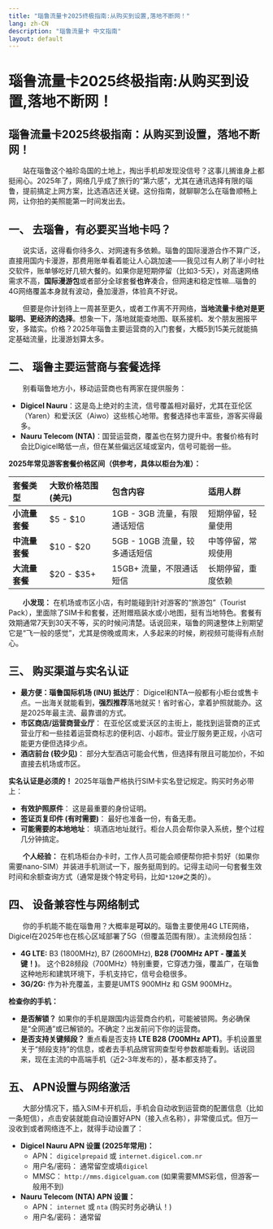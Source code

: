 ```yaml
---
title: "瑙鲁流量卡2025终极指南:从购买到设置,落地不断网！"
lang: zh-CN
description: "瑙鲁流量卡 中文指南"
layout: default
---
```

# 瑙鲁流量卡2025终极指南:从购买到设置,落地不断网！

## 瑙鲁流量卡2025终极指南：从购买到设置，落地不断网！

　　站在瑙鲁这个袖珍岛国的土地上，掏出手机却发现没信号？这事儿搁谁身上都挺闹心。2025年了，网络几乎成了旅行的“第六感”，尤其在通讯选择有限的瑙鲁，提前搞定上网方案，比选酒店还关键。这份指南，就聊聊怎么在瑙鲁顺畅上网，让你拍的美照能第一时间发出去。

## 一、 去瑙鲁，有必要买当地卡吗？

　　说实话，这得看你待多久、对网速有多依赖。瑙鲁的国际漫游合作不算广泛，直接用国内卡漫游，那费用账单看着能让人心跳加速——我见过有人刷了半小时社交软件，账单够吃好几顿大餐的。如果你是短期停留（比如3-5天），对高速网络需求不高，**国际漫游包**或者部分全球套餐**也许**凑合，但网速和稳定性嘛…瑙鲁的4G网络覆盖本身就有波动，叠加漫游，体验真不好说。

　　但要是你计划待上一周甚至更久，或者工作离不开网络，**当地流量卡绝对是更聪明、更经济的选择**。想象一下，落地就能查地图、联系接机、发个朋友圈报平安，多踏实。价格？2025年瑙鲁主要运营商的入门套餐，大概5到15美元就能搞定基础流量，比漫游划算太多。

## 二、 瑙鲁主要运营商与套餐选择

　　别看瑙鲁地方小，移动运营商也有两家在提供服务：

*   **Digicel Nauru**：这是岛上绝对的主流，信号覆盖相对最好，尤其在亚伦区（Yaren）和爱沃区（Aiwo）这些核心地带。套餐选择也丰富些，游客买得最多。
*   **Nauru Telecom (NTA)**：国营运营商，覆盖也在努力提升中。套餐价格有时会比Digicel略低一点，但在某些偏远区域或室内，信号可能弱一些。

**2025年常见游客套餐价格区间（供参考，具体以柜台为准）：**

| 套餐类型       | 大致价格范围 (美元) | 包含内容                     | 适用人群       |
| :------------- | :------------------ | :--------------------------- | :------------- |
| **小流量套餐** | $5 - $10            | 1GB - 3GB 流量，有限通话短信 | 短期停留，轻量使用 |
| **中流量套餐** | $10 - $20           | 5GB - 10GB 流量，较多通话短信 | 中等停留，常规使用 |
| **大流量套餐** | $20 - $35+          | 15GB+ 流量，不限通话短信     | 长期停留，重度依赖 |

　　**小发现：** 在机场或市区小店，有时能碰到针对游客的“旅游包”（Tourist Pack），里面除了SIM卡和套餐，还附赠瓶装水或小地图，挺有当地特色。套餐有效期通常7天到30天不等，买的时候问清楚。话说回来，瑙鲁的网速整体上别期望它是“飞一般的感觉”，尤其是傍晚或周末，人多起来的时候，刷视频可能得有点耐心。

## 三、 购买渠道与实名认证

*   **最方便：瑙鲁国际机场 (INU) 抵达厅**： Digicel和NTA一般都有小柜台或售卡点。一出海关就能看到，**强烈推荐**落地就买！省时省心，拿着护照就能办。这是2025年最主流、最靠谱的方式。
*   **市区商店/运营商营业厅**： 在亚伦区或爱沃区的主街上，能找到运营商的正式营业厅和一些挂着运营商标志的便利店、小超市。营业厅服务更正规，小店可能更方便但选择少点。
*   **酒店前台 (较少见)**： 部分大型酒店可能会代售，但选择有限且可能加价，不如直接去机场或市区。

**实名认证是必须的！** 2025年瑙鲁严格执行SIM卡实名登记规定。购买时务必带上：

*   **有效护照原件**： 这是最重要的身份证明。
*   **签证页复印件 (有时需要)**： 最好也准备一份，有备无患。
*   **可能需要的本地地址**： 填酒店地址就行。柜台人员会帮你录入系统，整个过程几分钟搞定。

　　**个人经验：** 在机场柜台办卡时，工作人员可能会顺便帮你把卡剪好（如果你需要nano-SIM）并装进手机测试一下，服务挺周到的。记得主动问一句套餐生效时间和余额查询方式（通常是拨个特定号码，比如`*120#`之类的）。

## 四、 设备兼容性与网络制式

　　你的手机能不能在瑙鲁用？大概率是**可以**的。瑙鲁主要使用4G LTE网络，Digicel在2025年也在核心区域部署了5G（但覆盖范围有限）。主流频段包括：

*   **4G LTE:** B3 (1800MHz), B7 (2600MHz), **B28 (700MHz APT - 覆盖关键！)**。 这个B28频段（700MHz）特别重要，它穿透力强，覆盖广，在瑙鲁这种地形和建筑环境下，手机支持它，信号会稳很多。
*   **3G/2G:** 作为补充覆盖，主要是UMTS 900MHz 和 GSM 900MHz。

**检查你的手机：**

*   **是否解锁？** 如果你的手机是跟国内运营商合约机，可能被锁网。务必确保是“全网通”或已解锁的。不确定？出发前问下你的运营商。
*   **是否支持关键频段？** 重点看是否支持 **LTE B28 (700MHz APT)**。手机设置里关于“频段支持”的信息，或者去手机品牌官网查型号参数都能看到。话说回来，现在主流的中高端手机（近2-3年发布的），基本都支持了。

## 五、 APN设置与网络激活

　　大部分情况下，插入SIM卡开机后，手机会自动收到运营商的配置信息（比如一条短信），点击安装就能自动设置好APN（接入点名称），非常傻瓜式。但万一没收到或者网络连不上，就得手动设置了：

*   **Digicel Nauru APN 设置 (2025年常用)：**
    *   APN： `digicelprepaid` 或 `internet.digicel.com.nr`
    *   用户名/密码： 通常留空或填`digicel`
    *   MMSC： `http://mms.digicelguam.com` (如果需要MMS彩信，但游客一般用不到)
*   **Nauru Telecom (NTA) APN 设置：**
    *   APN： `internet` 或 `nta` (购买时务必确认！)
    *   用户名/密码： 通常留